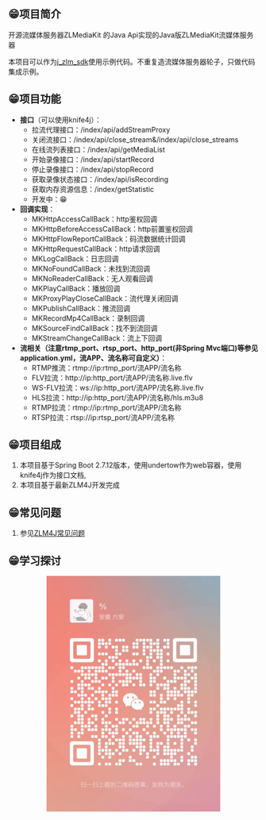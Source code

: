 ## 😁项目简介

开源流媒体服务器ZLMediaKit 的Java Api实现的Java版ZLMediaKit流媒体服务器

本项目可以作为[j_zlm_sdk](https://github.com/lidaofu-hub/j_zlm_sdk)使用示例代码。不重复造流媒体服务器轮子，只做代码集成示例。

## 😁项目功能
- **接口**（可以使用knife4j）：
    - 拉流代理接口：/index/api/addStreamProxy
    - 关闭流接口：/index/api/close_stream&/index/api/close_streams
    - 在线流列表接口：/index/api/getMediaList
    - 开始录像接口：/index/api/startRecord
    - 停止录像接口：/index/api/stopRecord
    - 获取录像状态接口：/index/api/isRecording
    - 获取内存资源信息：/index/getStatistic
    - 开发中：😁
- **回调实现**：
    - MKHttpAccessCallBack：http鉴权回调
    - MKHttpBeforeAccessCallBack：http前置鉴权回调
    - MKHttpFlowReportCallBack：码流数据统计回调
    - MKHttpRequestCallBack：http请求回调
    - MKLogCallBack：日志回调
    - MKNoFoundCallBack：未找到流回调
    - MKNoReaderCallBack：无人观看回调
    - MKPlayCallBack：播放回调
    - MKProxyPlayCloseCallBack：流代理关闭回调
    - MKPublishCallBack：推流回调
    - MKRecordMp4CallBack：录制回调
    - MKSourceFindCallBack：找不到流回调
    - MKStreamChangeCallBack：流上下回调
- **流相关（注意rtmp_port、rtsp_port、http_port(非Spring Mvc端口)等参见application.yml，流APP、流名称可自定义）**：
    - RTMP推流：rtmp://ip:rtmp_port/流APP/流名称
    - FLV拉流：http://ip:http_port/流APP/流名称.live.flv
    - WS-FLV拉流：ws://ip:http_port/流APP/流名称.live.flv
    - HLS拉流：http://ip:http_port/流APP/流名称/hls.m3u8
    - RTMP拉流：rtmp://ip:rtmp_port/流APP/流名称
    - RTSP拉流：rtsp://ip:rtsp_port/流APP/流名称

## 😁项目组成
1. 本项目基于Spring Boot 2.7.12版本，使用undertow作为web容器，使用knife4j作为接口文档,
2. 本项目基于最新ZLM4J开发完成
## 😁常见问题

1. 参见[ZLM4J常见问题 ](https://ux5phie02ut.feishu.cn/wiki/SzIAwyxnpilVMlkccS4cfJFGn1g)
## 😁学习探讨
 <p align="center">
  <a >
   <img alt="zlm4j-qun" src="doc/images/qun.jpg" width="350px">
  </a>
</p>
